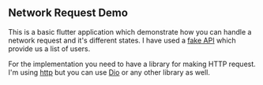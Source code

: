 ## Network Request Demo

This is a basic flutter application which demonstrate how you can handle a network request and it's different states. I have used a [fake API]("https://jsonplaceholder.typicode.com/users") which provide us a list of users.

For the implementation you need to have a library for making HTTP request. I'm using [http](https://pub.dev/packages/http) but you can use [Dio](https://pub.dev/packages/dio) or any other library as well.